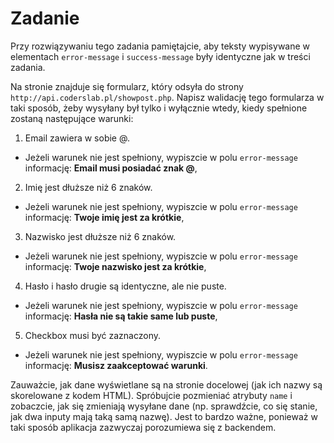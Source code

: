 # Zadanie


 Przy rozwiązywaniu tego zadania pamiętajcie, aby teksty wypisywane w elementach ```error-message``` i ```success-message``` były identyczne jak w treści zadania.

 Na stronie znajduje się formularz, który odsyła do strony ```http://api.coderslab.pl/showpost.php```.
 Napisz walidację tego formularza w taki sposób, żeby wysyłany był tylko i wyłącznie wtedy, kiedy spełnione zostaną następujące warunki:

 1. Email zawiera w sobie @.
 - Jeżeli warunek nie jest spełniony, wypiszcie w polu ```error-message``` informację: **Email musi posiadać znak @**,
 2. Imię jest dłuższe niż 6 znaków.
 - Jeżeli warunek nie jest spełniony, wypiszcie w polu ```error-message``` informację: **Twoje imię jest za krótkie**,
 3. Nazwisko jest dłuższe niż 6 znaków.
 - Jeżeli warunek nie jest spełniony, wypiszcie w polu ```error-message``` informację: **Twoje nazwisko jest za krótkie**,
 4. Hasło i hasło drugie są identyczne, ale nie puste.
 - Jeżeli warunek nie jest spełniony, wypiszcie w polu ```error-message``` informację: **Hasła nie są takie same lub puste**,
 5. Checkbox musi być zaznaczony.
 - Jeżeli warunek nie jest spełniony, wypiszcie w polu ```error-message``` informację: **Musisz zaakceptować warunki**.

 Zauważcie, jak dane wyświetlane są na stronie docelowej (jak ich nazwy są skorelowane z kodem HTML).
 Spróbujcie pozmieniać atrybuty ```name``` i zobaczcie, jak się zmieniają wysyłane dane (np. sprawdźcie, co się stanie, jak dwa inputy mają taką samą nazwę).
 Jest to bardzo ważne, ponieważ w taki sposób aplikacja zazwyczaj porozumiewa się z backendem.

